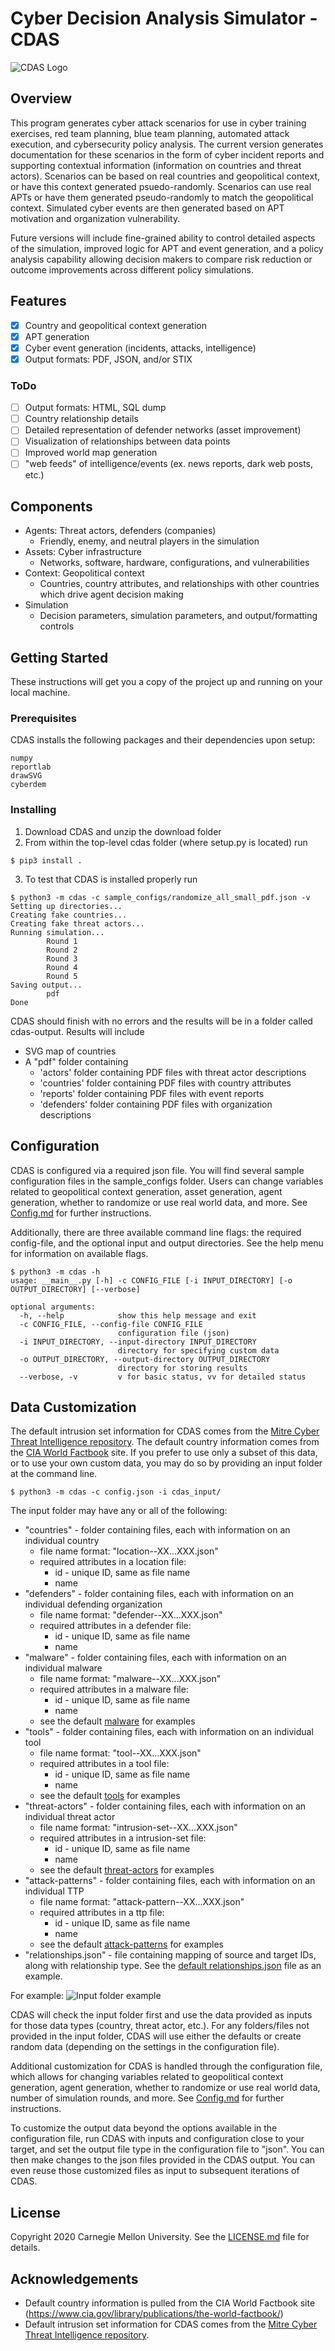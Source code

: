 # Cyber Decision Analysis Simulator - CDAS

![CDAS Logo](cdas/assets/CDAS.png)

## Overview

This program generates cyber attack scenarios for use in cyber training exercises, red team planning, blue team planning, automated attack execution, and cybersecurity policy analysis. The current version generates documentation for these scenarios in the form of cyber incident reports and supporting contextual information (information on countries and threat actors). Scenarios can be based on real countries and geopolitical context, or have this context generated psuedo-randomly. Scenarios can use real APTs or have them generated pseudo-randomly to match the geopolitical context. Simulated cyber events are then generated based on APT motivation and organization vulnerability.

Future versions will include fine-grained ability to control detailed aspects of the simulation, improved logic for APT and event generation, and a policy analysis capability allowing decision makers to compare risk reduction or outcome improvements across different policy simulations.

## Features

- [x] Country and geopolitical context generation
- [x] APT generation
- [x] Cyber event generation (incidents, attacks, intelligence)
- [x] Output formats: PDF, JSON, and/or STIX

### ToDo
- [ ] Output formats: HTML, SQL dump
- [ ] Country relationship details
- [ ] Detailed representation of defender networks (asset improvement)
- [ ] Visualization of relationships between data points
- [ ] Improved world map generation
- [ ] "web feeds" of intelligence/events (ex. news reports, dark web posts, etc.)

## Components

- Agents: Threat actors, defenders (companies)
    - Friendly, enemy, and neutral players in the simulation
- Assets: Cyber infrastructure
    - Networks, software, hardware, configurations, and vulnerabilities
- Context: Geopolitical context
    - Countries, country attributes, and relationships with other countries which drive agent decision making
- Simulation
    - Decision parameters, simulation parameters, and output/formatting controls

## Getting Started

These instructions will get you a copy of the project up and running on your local machine.

### Prerequisites

CDAS installs the following packages and their dependencies upon setup:

```
numpy
reportlab
drawSVG
cyberdem
```

### Installing

1. Download CDAS and unzip the download folder
2. From within the top-level cdas folder (where setup.py is located) run

```
$ pip3 install .
```

3. To test that CDAS is installed properly run

```
$ python3 -m cdas -c sample_configs/randomize_all_small_pdf.json -v
Setting up directories...
Creating fake countries...
Creating fake threat actors...
Running simulation...
        Round 1
        Round 2
        Round 3
        Round 4
        Round 5
Saving output...
        pdf
Done
```

CDAS should finish with no errors and the results will be in a folder called cdas-output. Results will include
- SVG map of countries
- A "pdf" folder containing
    - 'actors' folder containing PDF files with threat actor descriptions
    - 'countries' folder containing PDF files with country attributes
    - 'reports' folder containing PDF files with event reports
    - 'defenders' folder containing PDF files with organization descriptions

## Configuration

CDAS is configured via a required json file. You will find several sample configuration files in the sample_configs folder. Users can change variables related to geopolitical context generation, asset generation, agent generation, whether to randomize or use real world data, and more. See [Config.md](Config.md) for further instructions.

Additionally, there are three available command line flags: the required config-file, and the optional input and output directories. See the help menu for information on available flags.

```
$ python3 -m cdas -h
usage: __main__.py [-h] -c CONFIG_FILE [-i INPUT_DIRECTORY] [-o OUTPUT_DIRECTORY] [--verbose]

optional arguments:
  -h, --help            show this help message and exit
  -c CONFIG_FILE, --config-file CONFIG_FILE
                        configuration file (json)
  -i INPUT_DIRECTORY, --input-directory INPUT_DIRECTORY
                        directory for specifying custom data
  -o OUTPUT_DIRECTORY, --output-directory OUTPUT_DIRECTORY
                        directory for storing results
  --verbose, -v         v for basic status, vv for detailed status
```

## Data Customization

The default intrusion set information for CDAS comes from the [Mitre Cyber Threat Intelligence repository](https://github.com/mitre/cti). The default country information comes from the [CIA World Factbook](https://www.cia.gov/library/publications/the-world-factbook/) site. If you prefer to use only a subset of this data, or to use your own custom data, you may do so by providing an input folder at the command line.

```
$ python3 -m cdas -c config.json -i cdas_input/
```

The input folder may have any or all of the following:
* "countries" - folder containing files, each with information on an individual country
    * file name format: "location--XX...XXX.json"
    * required attributes in a location file:
        * id - unique ID, same as file name
        * name
* "defenders" - folder containing files, each with information on an individual defending organization
    * file name format: "defender--XX...XXX.json"
    * required attributes in a defender file:
        * id - unique ID, same as file name
        * name
* "malware" - folder containing files, each with information on an individual malware
    * file name format: "malware--XX...XXX.json"
    * required attributes in a malware file:
        * id - unique ID, same as file name
        * name
    * see the default [malware](cdas/assets/mitre_cti/malware) for examples
* "tools" - folder containing files, each with information on an individual tool
    * file name format: "tool--XX...XXX.json"
    * required attributes in a tool file:
        * id - unique ID, same as file name
        * name
    * see the default [tools](cdas/assets/mitre_cti/tools) for examples
* "threat-actors" - folder containing files, each with information on an individual threat actor
    * file name format: "intrusion-set--XX...XXX.json"
    * required attributes in a intrusion-set file:
        * id - unique ID, same as file name
        * name
    * see the default [threat-actors](cdas/assets/mitre_cti/threat-actors) for examples
* "attack-patterns" - folder containing files, each with information on an individual TTP
    * file name format: "attack-pattern--XX...XXX.json"
    * required attributes in a ttp file:
        * id - unique ID, same as file name
        * name
    * see the default [attack-patterns](cdas/assets/mitre_cti/attack-patterns) for examples
* "relationships.json" - file containing mapping of source and target IDs, along with relationship type. See the [default relationships.json](cdas/assets/mitre_cti/relationships.json) file as an example.

For example:
![Input folder example](cdas/assets/input_folder.png)

CDAS will check the input folder first and use the data provided as inputs for those data types (country, threat actor, etc.). For any folders/files not provided in the input folder, CDAS will use either the defaults or create random data (depending on the settings in the configuration file).

Additional customization for CDAS is handled through the configuration file, which allows for changing variables related to geopolitical context generation, agent generation, whether to randomize or use real world data, number of simulation rounds, and more. See [Config.md](Config.md) for further instructions.

To customize the output data beyond the options available in the configuration file, run CDAS with inputs and configuration close to your target, and set the output file type in the configuration file to "json". You can then make changes to the json files provided in the CDAS output. You can even reuse those customized files as input to subsequent iterations of CDAS. 

## License

Copyright 2020 Carnegie Mellon University. See the [LICENSE.md](LICENSE.md) file for details.

## Acknowledgements

* Default country information is pulled from the CIA World Factbook site (https://www.cia.gov/library/publications/the-world-factbook/)
* Default intrusion set information for CDAS comes from the [Mitre Cyber Threat Intelligence repository](https://github.com/mitre/cti).